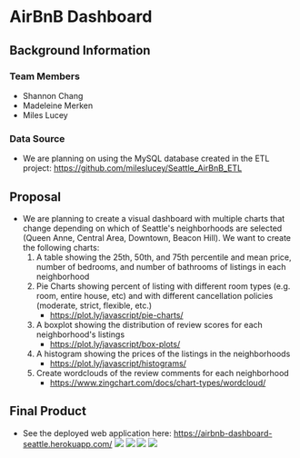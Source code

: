 # AirBnB Dashboard
## Background Information
### Team Members
* Shannon Chang
* Madeleine Merken
* Miles Lucey
### Data Source
* We are planning on using the MySQL database created in the ETL project: https://github.com/mileslucey/Seattle_AirBnB_ETL
## Proposal
* We are planning to create a visual dashboard with multiple charts that change depending on which of Seattle's neighborhoods are selected (Queen Anne, Central Area, Downtown, Beacon Hill). We want to create the following charts:
     1. A table showing the 25th, 50th, and 75th percentile and mean price, number of bedrooms, and number of bathrooms of listings in each neighborhood 
     2. Pie Charts showing percent of listing with different room types (e.g. room, entire house, etc) and with different cancellation policies (moderate, strict, flexible, etc.)
          * https://plot.ly/javascript/pie-charts/
     3. A boxplot showing the distribution of review scores for each neighborhood's listings
          * https://plot.ly/javascript/box-plots/
     4. A histogram showing the prices of the listings in the neighborhoods
          * https://plot.ly/javascript/histograms/
     5. Create wordclouds of the review comments for each neighborhood
          * https://www.zingchart.com/docs/chart-types/wordcloud/
## Final Product
* See the deployed web application here: https://airbnb-dashboard-seattle.herokuapp.com/
![](images/final_product_1.png)
![](images/final_product_2.png)
![](images/final_product_3.png)
![](images/final_product_4.png)
